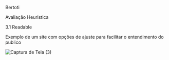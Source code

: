 Bertoti

Avaliação Heuristica

3.1 Readable

Exemplo de um site com opções de ajuste para facilitar o entendimento do publico

![Captura de Tela (3)](https://user-images.githubusercontent.com/56441237/157449602-b3fa0626-0f40-4d8c-b944-f3d1831239dd.png)


